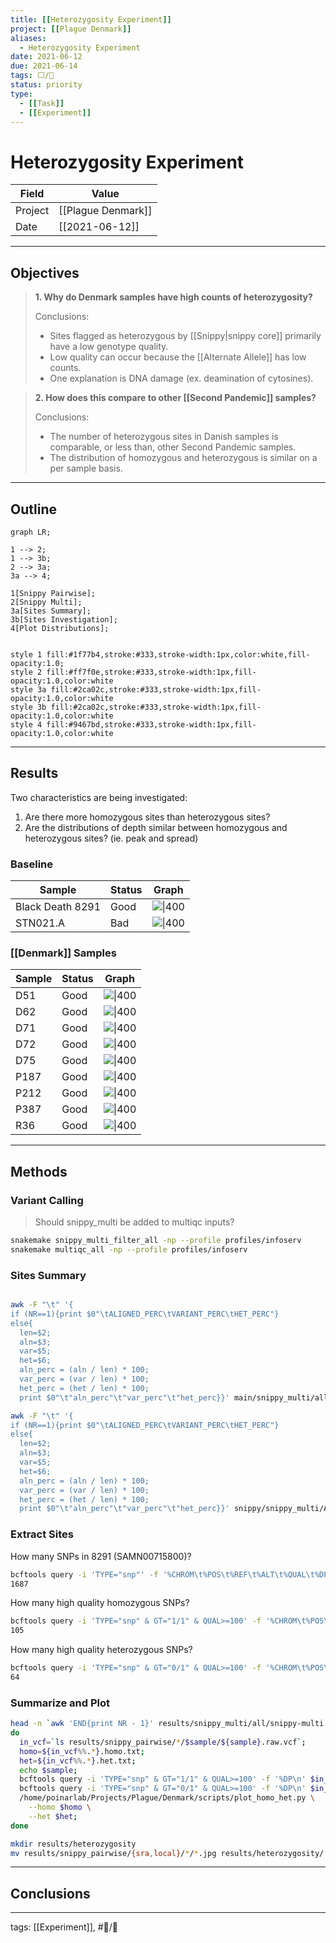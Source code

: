 ```yaml
---
title: [[Heterozygosity Experiment]]
project: [[Plague Denmark]]
aliases:
  - Heterozygosity Experiment
date: 2021-06-12
due: 2021-06-14
tags: ⬜/🧨 
status: priority
type: 
  - [[Task]]
  - [[Experiment]]
---
```


# Heterozygosity Experiment

| Field   | Value              |
| ------- | ------------------ |
| Project | [[Plague Denmark]] |
| Date    | [[2021-06-12]]     | 

---
## Objectives

> **1. Why do Denmark samples have high counts of heterozygosity?**
> 
> Conclusions:
> - Sites flagged as heterozygous by [[Snippy\|snippy core]] primarily have a low genotype quality.
> - Low quality can occur because the [[Alternate Allele]] has low counts.
> - One explanation is DNA damage (ex. deamination of cytosines).


> **2. How does this compare to other [[Second Pandemic]] samples?**
> 
> Conclusions:
> - The number of heterozygous sites in Danish samples is comparable, or less than, other Second Pandemic samples.
> - The distribution of homozygous and heterozygous is similar on a per sample basis.


---
## Outline

```mermaid
graph LR;

1 --> 2;
1 --> 3b;
2 --> 3a;
3a --> 4;

1[Snippy Pairwise];
2[Snippy Multi];
3a[Sites Summary];
3b[Sites Investigation];
4[Plot Distributions];


style 1 fill:#1f77b4,stroke:#333,stroke-width:1px,color:white,fill-opacity:1.0;
style 2 fill:#ff7f0e,stroke:#333,stroke-width:1px,fill-opacity:1.0,color:white
style 3a fill:#2ca02c,stroke:#333,stroke-width:1px,fill-opacity:1.0,color:white
style 3b fill:#2ca02c,stroke:#333,stroke-width:1px,fill-opacity:1.0,color:white
style 4 fill:#9467bd,stroke:#333,stroke-width:1px,fill-opacity:1.0,color:white
```


---
## Results

Two characteristics are being investigated:

1. Are there more homozygous sites than heterozygous sites?
2. Are the distributions of depth similar between homozygous and heterozygous sites? (ie. peak and spread)

### Baseline

| Sample           | Status | Graph                                                                                                                                                                   |
| ---------------- | ------ | ----------------------------------------------------------------------------------------------------------------------------------------------------------------------- |
| Black Death 8291 | Good   | ![\|400](https://rawcdn.githack.com/ktmeaton/plague-phylogeography-projects/eb0c2caee55d9270e0f8f2fa9f9efc01beedd379/denmark/heterozygosity/SAMN00715800.homo_het.jpg)  |
| STN021.A         | Bad    | ![\|400](https://rawcdn.githack.com/ktmeaton/plague-phylogeography-projects/eb0c2caee55d9270e0f8f2fa9f9efc01beedd379/denmark/heterozygosity/SAMEA5818830.homo_het.jpg) |


### [[Denmark]] Samples

| Sample | Status | Graph                                                                                                                                                          |
| ------ | ------ | -------------------------------------------------------------------------------------------------------------------------------------------------------------- |
| D51    | Good   | ![\|400](https://rawcdn.githack.com/ktmeaton/plague-phylogeography-projects/eb0c2caee55d9270e0f8f2fa9f9efc01beedd379/denmark/heterozygosity/D51.homo_het.jpg)  |
| D62    | Good   | ![\|400](https://rawcdn.githack.com/ktmeaton/plague-phylogeography-projects/eb0c2caee55d9270e0f8f2fa9f9efc01beedd379/denmark/heterozygosity/D62.homo_het.jpg)  |
| D71    | Good   | ![\|400](https://rawcdn.githack.com/ktmeaton/plague-phylogeography-projects/eb0c2caee55d9270e0f8f2fa9f9efc01beedd379/denmark/heterozygosity/D71.homo_het.jpg)  |
| D72    | Good   | ![\|400](https://rawcdn.githack.com/ktmeaton/plague-phylogeography-projects/eb0c2caee55d9270e0f8f2fa9f9efc01beedd379/denmark/heterozygosity/D72.homo_het.jpg)  |
| D75    | Good   | ![\|400](https://rawcdn.githack.com/ktmeaton/plague-phylogeography-projects/eb0c2caee55d9270e0f8f2fa9f9efc01beedd379/denmark/heterozygosity/D75.homo_het.jpg)  |
| P187   | Good   | ![\|400](https://rawcdn.githack.com/ktmeaton/plague-phylogeography-projects/eb0c2caee55d9270e0f8f2fa9f9efc01beedd379/denmark/heterozygosity/P187.homo_het.jpg) |
| P212   | Good   | ![\|400](https://rawcdn.githack.com/ktmeaton/plague-phylogeography-projects/eb0c2caee55d9270e0f8f2fa9f9efc01beedd379/denmark/heterozygosity/P212.homo_het.jpg) |
| P387   | Good   | ![\|400](https://rawcdn.githack.com/ktmeaton/plague-phylogeography-projects/eb0c2caee55d9270e0f8f2fa9f9efc01beedd379/denmark/heterozygosity/P387.homo_het.jpg) |
| R36    | Good   | ![\|400](https://rawcdn.githack.com/ktmeaton/plague-phylogeography-projects/eb0c2caee55d9270e0f8f2fa9f9efc01beedd379/denmark/heterozygosity/R36.homo_het.jpg)  |



---
## Methods

### Variant Calling

> Should snippy_multi be added to multiqc inputs?

```bash
snakemake snippy_multi_filter_all -np --profile profiles/infoserv
snakemake multiqc_all -np --profile profiles/infoserv
```

### Sites Summary

```bash

awk -F "\t" '{
if (NR==1){print $0"\tALIGNED_PERC\tVARIANT_PERC\tHET_PERC"} 
else{
  len=$2;
  aln=$3; 
  var=$5;  
  het=$6;
  aln_perc = (aln / len) * 100;
  var_perc = (var / len) * 100;
  het_perc = (het / len) * 100;
  print $0"\t"aln_perc"\t"var_perc"\t"het_perc}}' main/snippy_multi/all/snippy-multi.txt | column -t | less -S
```


```bash
awk -F "\t" '{
if (NR==1){print $0"\tALIGNED_PERC\tVARIANT_PERC\tHET_PERC"} 
else{
  len=$2;
  aln=$3; 
  var=$5;  
  het=$6;
  aln_perc = (aln / len) * 100;
  var_perc = (var / len) * 100;
  het_perc = (het / len) * 100;
  print $0"\t"aln_perc"\t"var_perc"\t"het_perc}}' snippy/snippy_multi/All_Samples_2021_0526/raw.txt | column -t | less -S
```

###  Extract Sites

How many SNPs in 8291 (SAMN00715800)? 

```bash
bcftools query -i 'TYPE="snp"' -f '%CHROM\t%POS\t%REF\t%ALT\t%QUAL\t%DP\t%AO\t[%GT]\n' SAMN00715800.raw.vcf | wc -l
1687
```

How many high quality homozygous SNPs?

```bash
bcftools query -i 'TYPE="snp" & GT="1/1" & QUAL>=100' -f '%CHROM\t%POS\t%REF\t%ALT\t%QUAL\t%DP\t%AO\t[%GT]\n' SAMN00715800.raw.vcf | wc -l
105
```

How many high quality heterozygous SNPs?

```bash
bcftools query -i 'TYPE="snp" & GT="0/1" & QUAL>=100' -f '%CHROM\t%POS\t%REF\t%ALT\t%QUAL\t%DP\t%AO\t[%GT]\n' SAMN00715800.raw.vcf | wc -l
64
```

### Summarize and Plot

```bash
head -n `awk 'END{print NR - 1}' results/snippy_multi/all/snippy-multi.txt` results/snippy_multi/all/snippy-multi.txt  | tail -n+2  | cut -f 1 | while read sample; 
do 
  in_vcf=`ls results/snippy_pairwise/*/$sample/${sample}.raw.vcf`;
  homo=${in_vcf%%.*}.homo.txt;
  het=${in_vcf%%.*}.het.txt;
  echo $sample;
  bcftools query -i 'TYPE="snp" & GT="1/1" & QUAL>=100' -f '%DP\n' $in_vcf | sort -h > $homo;
  bcftools query -i 'TYPE="snp" & GT="0/1" & QUAL>=100' -f '%DP\n' $in_vcf | sort -h > $het;
  /home/poinarlab/Projects/Plague/Denmark/scripts/plot_homo_het.py \
    --homo $homo \
    --het $het; 
done

mkdir results/heterozygosity
mv results/snippy_pairwise/{sra,local}/*/*.jpg results/heterozygosity/
```


---
## Conclusions



---

tags: [[Experiment]], #📝/🌱